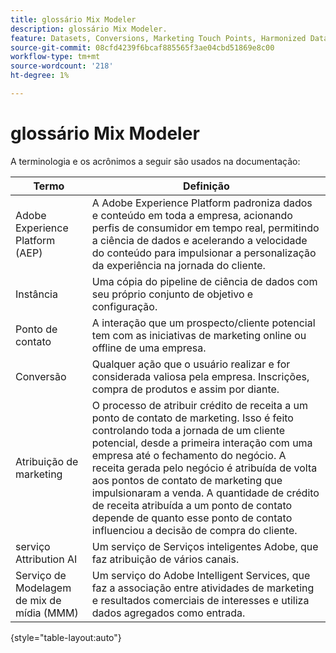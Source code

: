 ```yaml
---
title: glossário Mix Modeler
description: glossário Mix Modeler.
feature: Datasets, Conversions, Marketing Touch Points, Harmonized Data
source-git-commit: 08cfd4239f6bcaf885565f3ae04cbd51869e8c00
workflow-type: tm+mt
source-wordcount: '218'
ht-degree: 1%

---
```


# glossário Mix Modeler

A terminologia e os acrônimos a seguir são usados na documentação:

| Termo | Definição |
|---|---|
| Adobe Experience Platform (AEP) | A Adobe Experience Platform padroniza dados e conteúdo em toda a empresa, acionando perfis de consumidor em tempo real, permitindo a ciência de dados e acelerando a velocidade do conteúdo para impulsionar a personalização da experiência na jornada do cliente. |
| Instância | Uma cópia do pipeline de ciência de dados com seu próprio conjunto de objetivo e configuração. |
| Ponto de contato | A interação que um prospecto/cliente potencial tem com as iniciativas de marketing online ou offline de uma empresa. |
| Conversão | Qualquer ação que o usuário realizar e for considerada valiosa pela empresa. Inscrições, compra de produtos e assim por diante. |
| Atribuição de marketing | O processo de atribuir crédito de receita a um ponto de contato de marketing. Isso é feito controlando toda a jornada de um cliente potencial, desde a primeira interação com uma empresa até o fechamento do negócio. A receita gerada pelo negócio é atribuída de volta aos pontos de contato de marketing que impulsionaram a venda. A quantidade de crédito de receita atribuída a um ponto de contato depende de quanto esse ponto de contato influenciou a decisão de compra do cliente. |
| serviço Attribution AI | Um serviço de Serviços inteligentes Adobe, que faz atribuição de vários canais. |
| Serviço de Modelagem de mix de mídia (MMM) | Um serviço do Adobe Intelligent Services, que faz a associação entre atividades de marketing e resultados comerciais de interesses e utiliza dados agregados como entrada. |

{style="table-layout:auto"}

